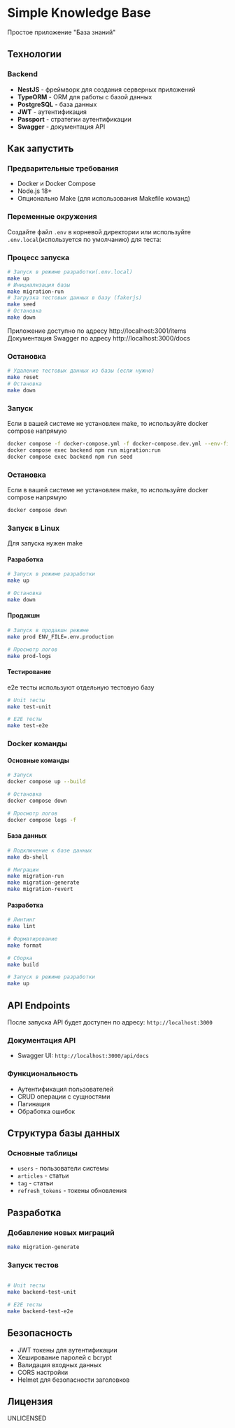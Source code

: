 # Simple Knowledge Base

Простое приложение "База знаний"

## Технологии

### Backend
- **NestJS** - фреймворк для создания серверных приложений
- **TypeORM** - ORM для работы с базой данных
- **PostgreSQL** - база данных
- **JWT** - аутентификация
- **Passport** - стратегии аутентификации
- **Swagger** - документация API

## Как запустить

### Предварительные требования

- Docker и Docker Compose
- Node.js 18+
- Опционально Make (для использования Makefile команд)

### Переменные окружения

Создайте файл `.env` в корневой директории или используйте `.env.local`(используется по умолчанию) для теста:

### Процесс запуска
```bash
# Запуск в режиме разработки(.env.local)
make up
# Инициализация базы
make migration-run
# Загрузка тестовых данных в базу (fakerjs)
make seed
# Остановка
make down
```
Приложение доступно по адресу http://localhost:3001/items
Документация Swagger по адресу http://localhost:3000/docs
### Остановка
```bash
# Удаление тестовых данных из базы (если нужно)
make reset
# Остановка
make down
```
### Запуск
Если в вашей системе не установлен make, то используйте docker compose напрямую
```bash
docker compose -f docker-compose.yml -f docker-compose.dev.yml --env-file .env.local up --build
docker compose exec backend npm run migration:run
docker compose exec backend npm run seed
```
### Остановка
Если в вашей системе не установлен make, то используйте docker compose напрямую
```bash
docker compose down
```

### Запуск в Linux
Для запуска нужен make

#### Разработка
```bash
# Запуск в режиме разработки
make up

# Остановка
make down
```

#### Продакшн
```bash
# Запуск в продакшн режиме
make prod ENV_FILE=.env.production

# Просмотр логов
make prod-logs
```

#### Тестирование
e2e тесты используют отдельную тестовую базу
```bash
# Unit тесты
make test-unit

# E2E тесты
make test-e2e
```

### Docker команды

#### Основные команды
```bash
# Запуск
docker compose up --build

# Остановка
docker compose down

# Просмотр логов
docker compose logs -f
```

#### База данных
```bash
# Подключение к базе данных
make db-shell

# Миграции
make migration-run
make migration-generate
make migration-revert
```

#### Разработка
```bash
# Линтинг
make lint

# Форматирование
make format

# Сборка
make build

# Запуск в режиме разработки
make up
```

## API Endpoints

После запуска API будет доступен по адресу: `http://localhost:3000`

### Документация API
- Swagger UI: `http://localhost:3000/api/docs`


### Функциональность
- Аутентификация пользователей
- CRUD операции с сущностями
- Пагинация
- Обработка ошибок


## Структура базы данных

### Основные таблицы
- `users` - пользователи системы
- `articles` - статьи
- `tag` - статьи
- `refresh_tokens` - токены обновления

## Разработка

### Добавление новых миграций
```bash
make migration-generate
```

### Запуск тестов
```bash

# Unit тесты
make backend-test-unit

# E2E тесты
make backend-test-e2e
```


## Безопасность

- JWT токены для аутентификации
- Хеширование паролей с bcrypt
- Валидация входных данных
- CORS настройки
- Helmet для безопасности заголовков

## Лицензия

UNLICENSED
